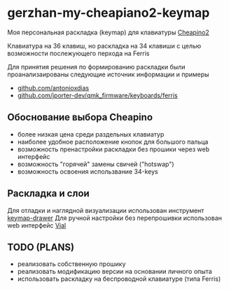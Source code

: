 # gerzhan-my-cheapiano2-keymap

Моя персональная раскладка (keymap) для клавиатуры [Cheapino2](https://github.com/gerzhan/cheapino-keyboard)

Клавиатура на 36 клавиш, но раскладка на 34 клавиши с целью возможности послежующего перхода на Ferris 

Для принятия решения по формированию раскладки были проанализаированы следующие источник информации и примеры

- [github.com/antonioxdias](https://github.com/antonioxdias/qmk_firmware/blob/master/keyboards/crkbd/keymaps/antonioxdias/keymap.c)
- [github.com/jporter-dev/qmk_firmware/keyboards/ferris](https://github.com/jporter-dev/qmk_firmware/blob/bbd60758a9c88f98c8485087f9dd9ef89edfe3e0/keyboards/ferris/keymaps/via/keymap.c)

## Обоснование выбора Cheapino

- более низкая цена среди раздельных клавиатур
- наиболее удобное расположение кнопок для большого пальца
- возможность пренастройки раскладки без прошики через web интерфейс
- возможность "горячей" замены свичей ("hotswap")
- возможность освоения использвание 34-keys


## Раскладка и слои 

Для отладки и наглядной визуализации использован инструмент [keymap-drawer](https://keymap-drawer.streamlit.app/)
Для ручной настройки без перепрошивки использован web интерфейс [Vial](https://vial.rocks/ )


## TODO (PLANS)

- реализовать собственную прошику
- реализовать модификацию версии на основании личного опыта
- использовать раскладку на беспроводной клавиатуре (типа Ferris)
